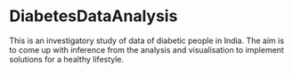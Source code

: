 # DiabetesDataAnalysis
This is an investigatory study of data of diabetic people in India. The aim is to come up with inference from the analysis and visualisation to implement solutions for a healthy lifestyle.
